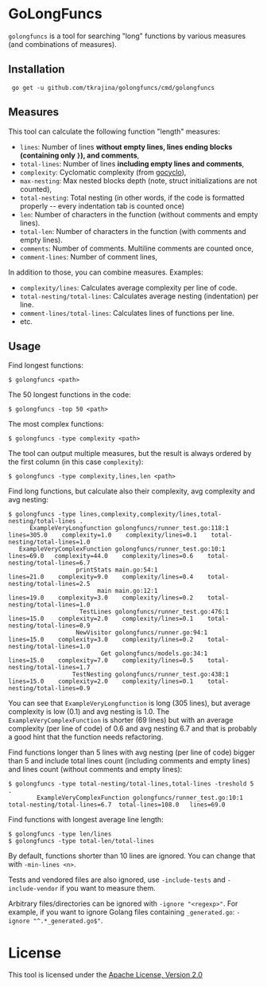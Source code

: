# GoLongFuncs

`golongfuncs` is a tool for searching "long" functions by various measures (and combinations of measures).

## Installation

     go get -u github.com/tkrajina/golongfuncs/cmd/golongfuncs

## Measures

This tool can calculate the following function "length" measures:

* `lines`: Number of lines **without empty lines, lines ending blocks (containing only `}`), and comments**,
* `total-lines`: Number of lines **including empty lines and comments**,
* `complexity`: Cyclomatic complexity (from [gocyclo](https://github.com/fzipp/gocyclo)),
* `max-nesting`: Max nested blocks depth (note, struct initializations are not counted),
* `total-nesting`: Total nesting (in other words, if the code is formatted properly -- every indentation tab is counted once)
* `len`: Number of characters in the function (without comments and empty lines).
* `total-len`: Number of characters in the function (with comments and empty lines).
* `comments`: Number of comments. Multiline comments are counted once,
* `comment-lines`: Number of comment lines,

In addition to those, you can combine measures. Examples:

* `complexity/lines`: Calculates average complexity per line of code.
* `total-nesting/total-lines`: Calculates average nesting (indentation) per line.
* `comment-lines/total-lines`: Calculates lines of functions per line.
* etc.

## Usage

Find longest functions:

    $ golongfuncs <path>

The 50 longest functions in the code:

    $ golongfuncs -top 50 <path>

The most complex functions:

    $ golongfuncs -type complexity <path>

The tool can output multiple measures, but the result is always ordered by the first column (in this case `complexity`):

    $ golongfuncs -type complexity,lines,len <path>

Find long functions, but calculate also their complexity, avg complexity and avg nesting:

    $ golongfuncs -type lines,complexity,complexity/lines,total-nesting/total-lines .
          ExampleVeryLongfunction golongfuncs/runner_test.go:118:1       lines=305.0    complexity=1.0    complexity/lines=0.1    total-nesting/total-lines=1.0
       ExampleVeryComplexFunction golongfuncs/runner_test.go:10:1         lines=69.0   complexity=44.0    complexity/lines=0.6    total-nesting/total-lines=6.7
                       printStats main.go:54:1                            lines=21.0    complexity=9.0    complexity/lines=0.4    total-nesting/total-lines=2.5
                             main main.go:12:1                            lines=19.0    complexity=3.0    complexity/lines=0.2    total-nesting/total-lines=1.0
                        TestLines golongfuncs/runner_test.go:476:1        lines=15.0    complexity=2.0    complexity/lines=0.1    total-nesting/total-lines=0.9
                       NewVisitor golongfuncs/runner.go:94:1              lines=15.0    complexity=3.0    complexity/lines=0.2    total-nesting/total-lines=1.0
                              Get golongfuncs/models.go:34:1              lines=15.0    complexity=7.0    complexity/lines=0.5    total-nesting/total-lines=1.7
                      TestNesting golongfuncs/runner_test.go:438:1        lines=15.0    complexity=2.0    complexity/lines=0.1    total-nesting/total-lines=0.9

You can see that `ExampleVeryLongfunction` is long (305 lines), but average complexity is low (0.1) and avg nesting is 1.0.
The `ExampleVeryComplexFunction` is shorter (69 lines) but with an average complexity (per line of code) of 0.6 and avg nesting 6.7 and that is probably a good hint that the function needs refactoring.

Find functions longer than 5 lines with avg nesting (per line of code) bigger than 5 and include total lines count (including comments and empty lines) and lines count (without comments and empty lines):

    $ golongfuncs -type total-nesting/total-lines,total-lines -treshold 5 .
            ExampleVeryComplexFunction golongfuncs/runner_test.go:10:1             total-nesting/total-lines=6.7  total-lines=108.0   lines=69.0

Find functions with longest average line length:

    $ golongfuncs -type len/lines
    $ golongfuncs -type total-len/total-lines

By default, functions shorter than 10 lines are ignored. You can change that with `-min-lines <n>`.

Tests and vendored files are also ignored, use `-include-tests` and `-include-vendor` if you want to measure them.

Arbitrary files/directories can be ignored with `-ignore "<regexp>"`. For example, if you want to ignore Golang files containing `_generated.go`: `-ignore "^.*_generated.go$"`.

# License

This tool is licensed under the [Apache License, Version 2.0](http://www.apache.org/licenses/LICENSE-2.0)
